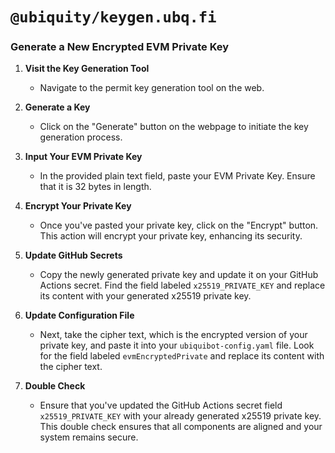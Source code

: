 # `@ubiquity/keygen.ubq.fi`

### Generate a New Encrypted EVM Private Key

1. **Visit the Key Generation Tool**
   - Navigate to the permit key generation tool on the web.

2. **Generate a Key**
   - Click on the "Generate" button on the webpage to initiate the key generation process.

3. **Input Your EVM Private Key**
   - In the provided plain text field, paste your EVM Private Key. Ensure that it is 32 bytes in length.

4. **Encrypt Your Private Key**
   - Once you've pasted your private key, click on the "Encrypt" button. This action will encrypt your private key, enhancing its security.

5. **Update GitHub Secrets**
   - Copy the newly generated private key and update it on your GitHub Actions secret. Find the field labeled `x25519_PRIVATE_KEY` and replace its content with your generated x25519 private key.

6. **Update Configuration File**
   - Next, take the cipher text, which is the encrypted version of your private key, and paste it into your `ubiquibot-config.yaml` file. Look for the field labeled `evmEncryptedPrivate` and replace its content with the cipher text.

7. **Double Check**
   - Ensure that you've updated the GitHub Actions secret field `x25519_PRIVATE_KEY` with your already generated x25519 private key. This double check ensures that all components are aligned and your system remains secure.
